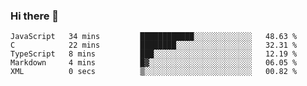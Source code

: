 ### Hi there 👋

<!--START_SECTION:waka-->

```text
JavaScript   34 mins         ████████████░░░░░░░░░░░░░   48.63 %
C            22 mins         ████████░░░░░░░░░░░░░░░░░   32.31 %
TypeScript   8 mins          ███░░░░░░░░░░░░░░░░░░░░░░   12.19 %
Markdown     4 mins          █▓░░░░░░░░░░░░░░░░░░░░░░░   06.05 %
XML          0 secs          ▒░░░░░░░░░░░░░░░░░░░░░░░░   00.82 %
```

<!--END_SECTION:waka-->
<!--
**Boombag0607/Boombag0607** is a ✨ _special_ ✨ repository because its `README.md` (this file) appears on your GitHub profile.

Here are some ideas to get you started:

- 🔭 I’m currently working on ...
- 🌱 I’m currently learning ...
- 👯 I’m looking to collaborate on ...
- 🤔 I’m looking for help with ...
- 💬 Ask me about ...
- 📫 How to reach me: ...
- 😄 Pronouns: ...
- ⚡ Fun fact: ...
-->
